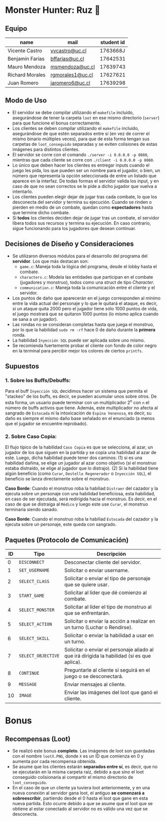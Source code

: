 # Monster Hunter: Ruz :dragon:

## Equipo

| name            | mail              | student id
| --------------- | ----------------- | -----------
| Vicente Castro  | [vvcastro@uc.cl]  | 1763668J
| Benjamín Farías | [bffarias@uc.cl]  | 17642531
| Mauro Mendoza   | [msmendoza@uc.cl] | 17639743
| Richard Morales | [rgmorales1@uc.cl]| 17627621
| Juan Romero     | [jaromero6@uc.cl] | 17639298

[vvcastro@uc.cl]:    mailto:vvcastro@uc.cl
[bffarias@uc.cl]:    mailto:bffarias@uc.cl
[msmendoza@uc.cl]:   mailto:msmendoza@uc.cl
[rgmorales1@uc.cl]:  mailto:rgmorales1@uc.cl
[jaromero6@uc.cl]:   mailto:jaromero6@uc.cl

## Modo de Uso

* El servidor se debe compilar utilizando el `makefile` incluído, asegurándose de tener la carpeta `loot` en ese mismo directorio (`server`) para que funcione el bonus correctamente.
* Los clientes se deben compilar utilizando el `makefile` incluído, asegurándose de que estén separados entre sí (en vez de correr el mismo binario múltiples veces), para que de esta forma tengan sus carpetas de `loot_conseguido` separadas y se eviten colisiones de estas imágenes para distintos clientes.
* El servidor se corre con el comando `./server -i 0.0.0.0 -p 8080`, mientras que cada cliente se corre con `./client -i 0.0.0.0 -p 8080`.
* Lo único que deben hacer los clientes es entregar inputs cuando el juego les pida, los que pueden ser un nombre para el jugador, o bien, un número que representa la opción seleccionada de entre un listado que aparece en la interfaz. De todas formas el servidor valida los input, y en caso de que no sean correctos se le pide a dicho jugador que vuelva a intentarlo.
* Los clientes pueden elegir dejar de jugar tras cada combate, lo que los desconecta del servidor y termina su ejecución. Cuando se rinden o pierden en medio de un combate, quedan como **espectadores** hasta que termine dicho combate.
* Si **todos** los clientes deciden dejar de jugar tras un combate, el servidor libera todos sus recursos y termina su ejecución. En caso contrario, sigue funcionando para los jugadores que desean continuar.

## Decisiones de Diseño y Consideraciones

* Se utilizaron diversos módulos para el desarrollo del programa del **servidor**. Los que más destacan son:
  - `game.c`: Maneja toda la lógica del programa, desde el lobby hasta el combate.
  - `characters.c`: Modela las entidades que participan en el combate (jugadores y monstruo), todos como una struct de tipo _Character_.
  - `communication.c`: Maneja toda la comunicación entre el cliente y el servidor.
* Los puntos de daño que aparecerán en el juego corresponden al mínimo entre la vida actual del personaje y lo que le quitará el ataque, es decir, si un ataque quita 2000 pero el jugador tiene sólo 1000 puntos de vida, el juego mostrará que se quitaron 1000 puntos (lo mismo aplica cuando se sana a un jugador).
* Las rondas no se consideran completas hasta que juega el monstruo, por lo que la habilidad `sudo rm -rf` hace 0 de daño durante la **primera** ronda.
* La habilidad `Inyección SQL` puede ser aplicada sobre uno mismo.
* Se recomienda fuertemente probar el cliente con fondo de color negro en la terminal para percibir mejor los colores de ciertos `printfs`.

## Supuestos

### 1. Sobre los Buffs/Debuffs:
Para el buff `Inyección SQL` decidimos hacer un sistema que permita el "stackeo" de los buffs, es decir, se pueden acumular unos sobre otros. De esta forma, un usuario puede terminar con un multiplicador 2<sup>n</sup> con `n` el número de buffs activos que tiene. Además, este multiplicador no afecta al sangrado de `Estocada` ni la intoxicación de `Espina Venenosa`, es decir, su daño es siempre el mismo daño base señalado en el enunciado (a menos que el jugador se encuentre reprobado).

### 2. Sobre Caso Copia:
El flujo típico de la habilidad `Caso Copia` es que se selecciona, al azar, un jugador de los que siguen en la partida y se copia una habilidad al azar de este. Luego, dicha habilidad puede tener dos caminos: (1) si es una habilidad dañina, se elige un jugador al azar como objetivo (si el monstruo estaba distraído, se elige al jugador que lo distrajo). (2) Si la habilidad tiene algún beneficio (como `Curar`, `Destello Regenerador` o `Inyección SQL`), el beneficio se lanza directamente sobre el monstruo.

**Caso Borde**: Cuando el monstruo roba la habiliad `Distraer` del cazador y la ejecuta sobre un personaje con una habilidad beneficiosa, esta habilidad, en caso de ser ejecutada, será redirigida hacia el monstruo. Es decir, en el caso de que se distraiga al `Médico` y luego este use `Curar`, el monstruo terminaría siendo sanado.

**Caso Borde**: Cuando el monstruo roba la habiliad `Estocada` del cazador y la ejecuta sobre un personaje, este queda con sangrado.

## Paquetes (Protocolo de Comunicación)

| ID | Tipo               | Descripción
| -- | ------------------ | ----------------------------------------------------------------
| 0  | `DISCONNECT`       | Desconectar cliente del servidor.
| 1  | `SET_USERNAME`     | Solicitar o enviar username.
| 2  | `SELECT_CLASS`     | Solicitar o enviar el tipo de personaje que se quiere usar.
| 3  | `START_GAME`       | Solicitar al líder que dé comienzo al combate.
| 4  | `SELECT_MONSTER`   | Solicitar al líder el tipo de monstruo al que se enfrentarán.
| 5  | `SELECT_ACTION`    | Solicitar o enviar la acción a realizar en un turno (Luchar o Rendirse).
| 6  | `SELECT_SKILL`     | Solicitar o enviar la habilidad a usar en un turno.
| 7  | `SELECT_OBJECTIVE` | Solicitar o enviar el personaje aliado al que irá dirigida la habilidad (si es que aplica).
| 8  | `CONTINUE`         | Preguntarle al cliente si seguirá en el juego o se desconectará.
| 9  | `MESSAGE`          | Enviar mensajes al cliente.
| 10 | `IMAGE`            | Enviar las imágenes del loot que ganó el cliente.

# Bonus

## Recompensas (Loot)

* Se realizó este bonus **completo**. Las imágenes de loot son guardadas con el nombre `lootX.PNG`, donde `X` es un ID que comienza en 0 y aumenta por cada recompensa obtenida.
* Se asume que los clientes estarán **separados entre sí**, es decir, que no se ejecutarán en la misma carpeta raíz, debido a que sino el loot conseguido colisionaría al compartir el mismo directorio de `loot_conseguido`.
* En el caso de que un cliente ya tuviera loot anteriormente, y en una nueva conexión al servidor gana loot, el antiguo **se comenzará a sobreescribir**, partiendo desde el 0 hasta el loot que gane en esta nueva partida. Esto ocurre debido a que se asume que el loot que se obtiene al estar conectado al servidor no es válido una vez que se desconecta.

